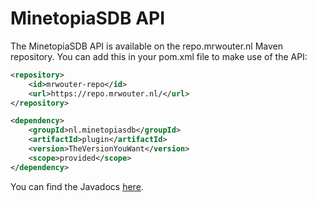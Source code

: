 # MinetopiaSDB API

The MinetopiaSDB API is available on the repo.mrwouter.nl Maven repository. You can add this in your pom.xml file to make use of the API:
```xml
<repository>
    <id>mrwouter-repo</id>
    <url>https://repo.mrwouter.nl/</url>
</repository>
```
```xml
<dependency>
    <groupId>nl.minetopiasdb</groupId>
    <artifactId>plugin</artifactId>
    <version>TheVersionYouWant</version>
    <scope>provided</scope>
</dependency>
```

You can find the Javadocs [here](https://docs.minetopiasdb.nl/).
